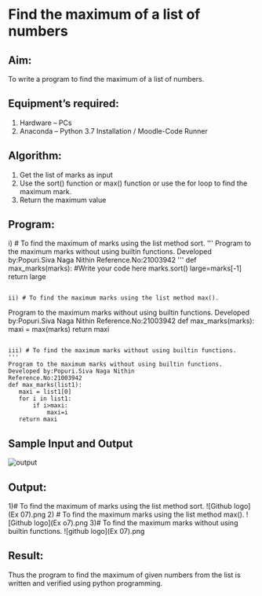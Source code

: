 # Find the maximum of a list of numbers
## Aim:
To write a program to find the maximum of a list of numbers.
## Equipment’s required:
1.	Hardware – PCs
2.	Anaconda – Python 3.7 Installation / Moodle-Code Runner
## Algorithm:
1.	Get the list of marks as input
2.	Use the sort() function or max() function or use the for loop to find the maximum mark.
3.	Return the maximum value
## Program:

i)	# To find the maximum of marks using the list method sort.
''' 
Program to the maximum marks without using builtin functions.
Developed by:Popuri.Siva Naga Nithin
Reference.No:21003942
'''
def max_marks(marks):
    #Write your code here
    marks.sort()
    large=marks[-1]
    return large



```

ii)	# To find the maximum marks using the list method max().
```
Program to the maximum marks without using builtin functions.
Developed by:Popuri.Siva Naga Nithin
Reference.No:21003942
def max_marks(marks):
    maxi = max(marks)
    return maxi
 ```

iii) # To find the maximum marks without using builtin functions.
''' 
Program to the maximum marks without using builtin functions.
Developed by:Popuri.Siva Naga Nithin
Reference.No:21003942
def max_marks(list1):
    maxi = list1[0]
    for i in list1:
        if i>maxi:
            maxi=i
    return maxi
```
## Sample Input and Output
![output](./img/max_marks1.jpg) 

## Output:
1)# To find the maximum of marks using the list method sort.
![Github logo](Ex 07).png
2)	# To find the maximum marks using the list method max().
![Github logo](Ex o7).png
3)# To find the maximum marks without using builtin functions.
![github logo](Ex 07).png

## Result:
Thus the program to find the maximum of given numbers from the list is written and verified using python programming.
